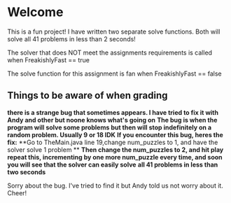# Welcome
This is a fun project! I have written two separate solve functions. Both will solve all 41 problems in less than 2 seconds!

The solver that does NOT meet the assignments requirements is called when FreakishlyFast == true

The solve function for this assignment is fan when FreakishlyFast == false

## Things to be aware of when grading

**there is a strange bug that sometimes appears. I have tried to fix it with Andy and other but noone knows what's going on**
**The bug is when the program will solve some problems but then will stop indefinitely on a random problem. Usually 9 or 18 IDK**
**If you encounter this bug, heres the fix:**
**Go to TheMain.java line 19,change num_puzzles to 1, and have the solver solve 1 problem **
**Then change the num_puzzles to 2, and hit play**
**repeat this, incrementing by one more num_puzzle every time, and soon you will see that the solver can easily solve**
**all 41 problems in less than two seconds**

Sorry about the bug. I've tried to find it but Andy told us not worry about it.
Cheer!